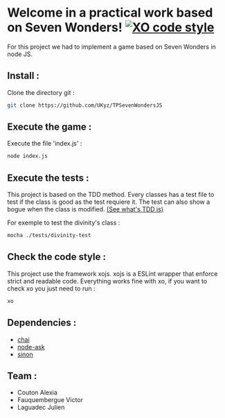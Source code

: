 # Welcome in a practical work based on Seven Wonders! [![XO code style](https://img.shields.io/badge/code_style-XO-5ed9c7.svg)](https://github.com/xojs/xo)


For this project we had to implement a game based on Seven Wonders in node JS.

## Install : 
  Clone the directory git :
  
```bash
git clone https://github.com/UKyz/TPSevenWondersJS
```

## Execute the game :
  Execute the file 'index.js' :
  
```bash
node index.js
```

## Execute the tests :
  This project is based on the TDD method. Every classes has a test file to test if the class is good as the test requiere it. The test can also show a bogue when the class is modified. [(See what's TDD is)][TDDWiki]
  
  For exemple to test the divinity's class : 
  
```bash
mocha ./tests/divinity-test
```

## Check the code style :
  This project use the framework xojs. xojs is a ESLint wrapper that enforce strict and readable code. Everything works fine with xo, if you want to check xo you just need to run : 
  
```bash
xo
```

## Dependencies :
  * [chai][chai]
  * [node-ask][node-ask]
  * [sinon][sinon]

## Team :
  * Couton Alexia
  * Fauquembergue Victor
  * Laguadec Julien

[TDDWiki]: https://en.wikipedia.org/wiki/Test-driven_development#Test_structure
[chai]: https://www.npmjs.com/package/chai
[node-ask]: https://www.npmjs.com/package/node-ask
[sinon]: https://www.npmjs.com/package/sinon

